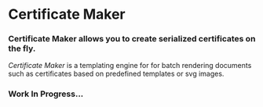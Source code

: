 # Certificate Maker 

### Certificate Maker allows you to create serialized certificates on the fly.

*Certificate Maker* is a templating engine for for batch rendering documents 
such as certificates based on predefined templates or svg images.

### Work In Progress...